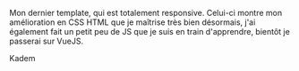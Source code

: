 Mon dernier template, qui est totalement responsive.
Celui-ci montre mon amélioration en CSS HTML que je maîtrise très bien désormais, j'ai également fait un petit peu de JS que je suis en train d'apprendre, bientôt je passerai sur VueJS.

Kadem
